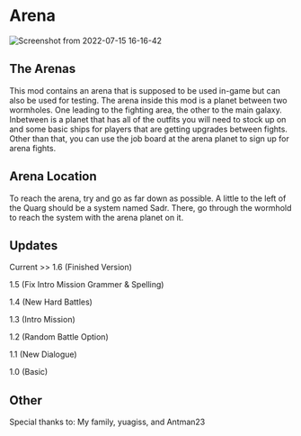 # Arena

![Screenshot from 2022-07-15 16-16-42](https://user-images.githubusercontent.com/67700001/179304485-b431b415-7de8-4de5-a3cf-c4dffa1c9aab.png)

## The Arenas
This mod contains an arena that is supposed to be used in-game but can also be used for testing. The arena inside this mod is a planet between two wormholes. One leading to the fighting area, the other to the main galaxy. Inbetween is a planet that has all of the outfits you will need to stock up on and some basic ships for players that are getting upgrades between fights. Other than that, you can use the job board at the arena planet to sign up for arena fights.

## Arena Location
To reach the arena, try and go as far down as possible. A little to the left of the Quarg should be a system named Sadr. There, go through the wormhold to reach the system with the arena planet on it.

## Updates

Current >> 1.6 (Finished Version)

1.5 (Fix Intro Mission Grammer & Spelling)

1.4 (New Hard Battles)

1.3 (Intro Mission)

1.2 (Random Battle Option)

1.1 (New Dialogue)

1.0 (Basic)

## Other

Special thanks to:
My family, yuagiss, and Antman23

